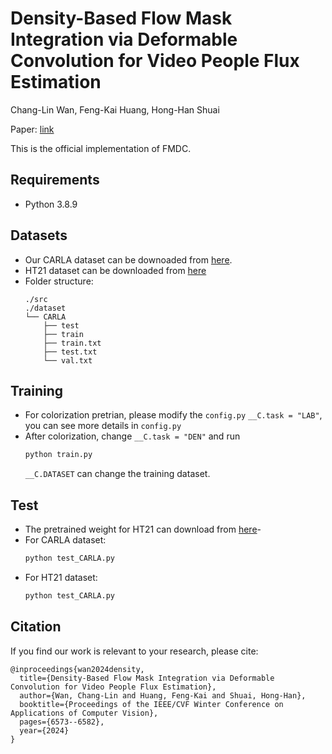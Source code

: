 # Density-Based Flow Mask Integration via Deformable Convolution for Video People Flux Estimation

Chang-Lin Wan, Feng-Kai Huang, Hong-Han Shuai

Paper: [link](https://openaccess.thecvf.com/content/WACV2024/papers/Wan_Density-Based_Flow_Mask_Integration_via_Deformable_Convolution_for_Video_People_WACV_2024_paper.pdf)

This is the official implementation of FMDC.

## Requirements
- Python 3.8.9


## Datasets
- Our CARLA dataset can be downoaded from [here](https://nycu1-my.sharepoint.com/:u:/g/personal/s311505011_ee11_m365_nycu_edu_tw/ESv4FNy51fJEiCfByfgOea0B5yxE4JZh4JmTTGtEGTdLQw?e=UlorCN).
- HT21 dataset can be downloaded from [here](https://motchallenge.net/data/Head_Tracking_21/)
- Folder structure:
  ```
  ./src
  ./dataset
  └── CARLA
      ├── test
      ├── train
      ├── train.txt
      ├── test.txt
      └── val.txt
  ```

## Training
- For colorization pretrian, please modify the `config.py` `__C.task = "LAB"`, you can see more details in `config.py`
- After colorization, change `__C.task = "DEN"` and run
  ```sh
  python train.py
  ```
  `__C.DATASET` can change the training dataset.

## Test
- The pretrained weight for HT21 can download from [here](https://nycu1-my.sharepoint.com/personal/s311505011_ee11_m365_nycu_edu_tw/_layouts/15/onedrive.aspx?ga=1&id=%2Fpersonal%2Fs311505011%5Fee11%5Fm365%5Fnycu%5Fedu%5Ftw%2FDocuments%2FWACV24%5FPeople%5FFlow%2Fep%5F13%5Fiter%5F33000%5Fmae%5F13%2E118%5Fmse%5F13%2E494%5Fseq%5FMAE%5F0%2E237%5FWRAE%5F0%2E273%5FMIAE%5F2%2E962%5FMOAE%5F1%2E968%2Epth&parent=%2Fpersonal%2Fs311505011%5Fee11%5Fm365%5Fnycu%5Fedu%5Ftw%2FDocuments%2FWACV24%5FPeople%5FFlow&p=14)-
- For CARLA dataset:
  ```sh
  python test_CARLA.py
  ```
- For HT21 dataset:
  ```sh
  python test_CARLA.py
  ```

 

## Citation
If you find our work is relevant to your research, please cite:
```
@inproceedings{wan2024density,
  title={Density-Based Flow Mask Integration via Deformable Convolution for Video People Flux Estimation},
  author={Wan, Chang-Lin and Huang, Feng-Kai and Shuai, Hong-Han},
  booktitle={Proceedings of the IEEE/CVF Winter Conference on Applications of Computer Vision},
  pages={6573--6582},
  year={2024}
}
```
